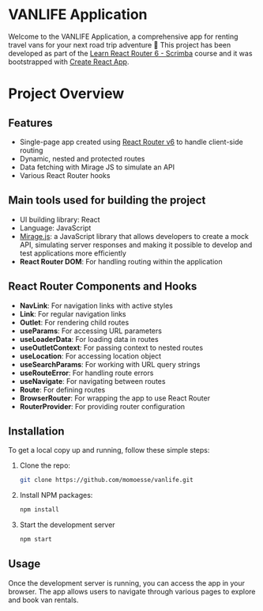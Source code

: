 # VANLIFE Application

Welcome to the VANLIFE Application, a comprehensive app for renting travel vans for your next road trip adventure 🚐 
This project has been developed as part of the [Learn React Router 6 - Scrimba](https://scrimba.com/learn/reactrouter6) course and it was bootstrapped with [Create React App](https://github.com/facebook/create-react-app). 

# Project Overview


## Features
- Single-page app created using [React Router v6](https://reactrouter.com/en/main) to handle client-side routing
- Dynamic, nested and protected routes
- Data fetching with Mirage JS to simulate an API
- Various React Router hooks

## Main tools used for building the project
- UI building library: React
- Language: JavaScript
- [Mirage.js](https://miragejs.com/): a JavaScript library that allows developers to create a mock API, simulating server responses and making it possible to develop and test applications more efficiently
- **React Router DOM**: For handling routing within the application

## React Router Components and Hooks
- **NavLink**: For navigation links with active styles
- **Link**: For regular navigation links
- **Outlet**: For rendering child routes
- **useParams**: For accessing URL parameters
- **useLoaderData**: For loading data in routes
- **useOutletContext**: For passing context to nested routes
- **useLocation**: For accessing location object
- **useSearchParams**: For working with URL query strings
- **useRouteError**: For handling route errors
- **useNavigate**: For navigating between routes
- **Route**: For defining routes
- **BrowserRouter**: For wrapping the app to use React Router
- **RouterProvider**: For providing router configuration
  
## Installation
To get a local copy up and running, follow these simple steps:

1. Clone the repo:
   ```sh
   git clone https://github.com/momoesse/vanlife.git
   ```
2. Install NPM packages:
   ```sh
   npm install
   ```
3. Start the development server
   ```sh
   npm start
   ```

##  Usage
Once the development server is running, you can access the app in your browser. The app allows users to navigate through various pages to explore and book van rentals.


